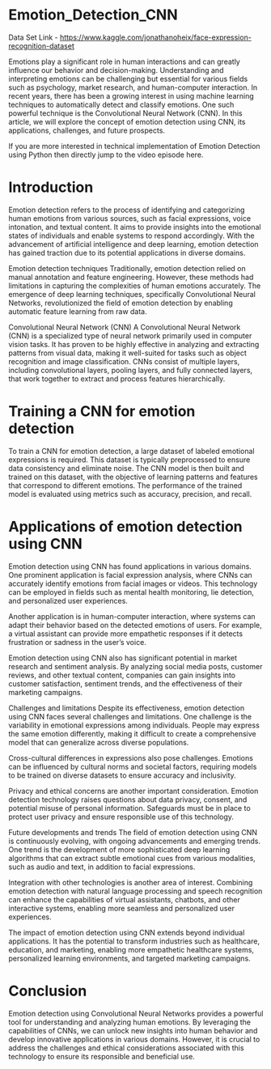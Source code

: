 # Emotion_Detection_CNN

Data Set Link - https://www.kaggle.com/jonathanoheix/face-expression-recognition-dataset



Emotions play a significant role in human interactions and can greatly influence our behavior and decision-making. Understanding and interpreting emotions can be challenging but essential for various fields such as psychology, market research, and human-computer interaction. In recent years, there has been a growing interest in using machine learning techniques to automatically detect and classify emotions. One such powerful technique is the Convolutional Neural Network (CNN). In this article, we will explore the concept of emotion detection using CNN, its applications, challenges, and future prospects.

If you are more interested in technical implementation of Emotion Detection using Python then directly jump to the video episode here.

# Introduction
Emotion detection refers to the process of identifying and categorizing human emotions from various sources, such as facial expressions, voice intonation, and textual content. It aims to provide insights into the emotional states of individuals and enable systems to respond accordingly. With the advancement of artificial intelligence and deep learning, emotion detection has gained traction due to its potential applications in diverse domains.

Emotion detection techniques
Traditionally, emotion detection relied on manual annotation and feature engineering. However, these methods had limitations in capturing the complexities of human emotions accurately. The emergence of deep learning techniques, specifically Convolutional Neural Networks, revolutionized the field of emotion detection by enabling automatic feature learning from raw data.

Convolutional Neural Network (CNN)
A Convolutional Neural Network (CNN) is a specialized type of neural network primarily used in computer vision tasks. It has proven to be highly effective in analyzing and extracting patterns from visual data, making it well-suited for tasks such as object recognition and image classification. CNNs consist of multiple layers, including convolutional layers, pooling layers, and fully connected layers, that work together to extract and process features hierarchically.

# Training a CNN for emotion detection
To train a CNN for emotion detection, a large dataset of labeled emotional expressions is required. This dataset is typically preprocessed to ensure data consistency and eliminate noise. The CNN model is then built and trained on this dataset, with the objective of learning patterns and features that correspond to different emotions. The performance of the trained model is evaluated using metrics such as accuracy, precision, and recall.

# Applications of emotion detection using CNN
Emotion detection using CNN has found applications in various domains. One prominent application is facial expression analysis, where CNNs can accurately identify emotions from facial images or videos. This technology can be employed in fields such as mental health monitoring, lie detection, and personalized user experiences.

Another application is in human-computer interaction, where systems can adapt their behavior based on the detected emotions of users. For example, a virtual assistant can provide more empathetic responses if it detects frustration or sadness in the user’s voice.

Emotion detection using CNN also has significant potential in market research and sentiment analysis. By analyzing social media posts, customer reviews, and other textual content, companies can gain insights into customer satisfaction, sentiment trends, and the effectiveness of their marketing campaigns.

Challenges and limitations
Despite its effectiveness, emotion detection using CNN faces several challenges and limitations. One challenge is the variability in emotional expressions among individuals. People may express the same emotion differently, making it difficult to create a comprehensive model that can generalize across diverse populations.

Cross-cultural differences in expressions also pose challenges. Emotions can be influenced by cultural norms and societal factors, requiring models to be trained on diverse datasets to ensure accuracy and inclusivity.

Privacy and ethical concerns are another important consideration. Emotion detection technology raises questions about data privacy, consent, and potential misuse of personal information. Safeguards must be in place to protect user privacy and ensure responsible use of this technology.

Future developments and trends
The field of emotion detection using CNN is continuously evolving, with ongoing advancements and emerging trends. One trend is the development of more sophisticated deep learning algorithms that can extract subtle emotional cues from various modalities, such as audio and text, in addition to facial expressions.

Integration with other technologies is another area of interest. Combining emotion detection with natural language processing and speech recognition can enhance the capabilities of virtual assistants, chatbots, and other interactive systems, enabling more seamless and personalized user experiences.

The impact of emotion detection using CNN extends beyond individual applications. It has the potential to transform industries such as healthcare, education, and marketing, enabling more empathetic healthcare systems, personalized learning environments, and targeted marketing campaigns.


# Conclusion
Emotion detection using Convolutional Neural Networks provides a powerful tool for understanding and analyzing human emotions. By leveraging the capabilities of CNNs, we can unlock new insights into human behavior and develop innovative applications in various domains. However, it is crucial to address the challenges and ethical considerations associated with this technology to ensure its responsible and beneficial use.
